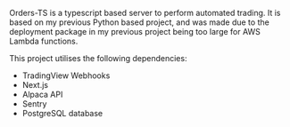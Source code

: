 Orders-TS is a typescript based server to perform automated trading. It is based on my previous Python based project, and was made due to the deployment package in my previous project being too large for AWS Lambda functions.

This project utilises the following dependencies:

- TradingView Webhooks
- Next.js
- Alpaca API
- Sentry
- PostgreSQL database
